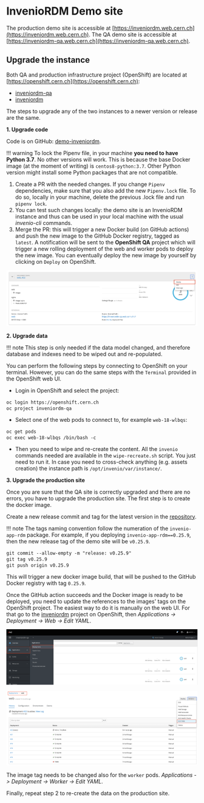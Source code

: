 # InvenioRDM Demo site

The production demo site is accessible at [https://inveniordm.web.cern.ch](https://inveniordm.web.cern.ch).
The QA demo site is accessible at [https://inveniordm-qa.web.cern.ch](https://inveniordm-qa.web.cern.ch).

## Upgrade the instance

Both QA and production infrastructure project (OpenShift) are located at
[https://openshift.cern.ch](https://openshift.cern.ch):

* [inveniordm-qa](https://openshift.cern.ch/console/project/inveniordm-qa/)
* [inveniordm](https://openshift.cern.ch/console/project/inveniordm/)

The steps to upgrade any of the two instances to a newer version or release are the same.

**1. Upgrade code**

Code is on GitHub: [demo-inveniordm](https://github.com/inveniosoftware/demo-inveniordm).

!!! warning
    To lock the Pipenv file, in your machine **you need to have Python 3.7**. No other versions will work.
    This is because the base Docker image (at the moment of writing) is `centos8-python:3.7`.
    Other Python version might install some Python packages that are not compatible.

1. Create a PR with the needed changes. If you change `Pipenv` dependencies, make sure that you also add the
   new `Pipenv.lock` file. To do so, locally in your machine, delete the previous .lock file and run
   `pipenv lock`.
2. You can test such changes locally: the demo site is an InvenioRDM instance and thus can be used in your
   local machine with the usual *invenio-cli* commands.
3. Merge the PR: this will trigger a new Docker build (on GitHub actions) and push the new
   image to the GitHub Docker registry, tagged as `latest`. A notification will be sent to the **OpenShift QA** project
   which will trigger a new rolling deployment of the web and worker pods to deploy the new image. You can
   eventually deploy the new image by yourself by clicking on `Deploy` on OpenShift.

![Deploy OpenShift pod](img/redeploy_pod.png)

**2. Upgrade data**

!!! note
    This step is only needed if the data model changed, and therefore database and
    indexes need to be wiped out and re-populated.

You can perform the following steps by connecting to OpenShift on your terminal. However, you can do
the same steps with the `Terminal` provided in the OpenShift web UI.

- Login in OpenShift and select the project:
```console
oc login https://openshift.cern.ch
oc project inveniordm-qa
```
- Select one of the web pods to connect to, for example `web-18-wlbqs`:
```console
oc get pods
oc exec web-18-wlbqs /bin/bash -c
```
- Then you need to wipe and re-create the content. All the `invenio` commands needed
are available in the `wipe-recreate.sh` script. You just need to run it. In case you
need to cross-check anything (e.g. assets creation) the instance path is `/opt/invenio/var/instance/`.

**3. Upgrade the production site**

Once you are sure that the QA site is correctly upgraded and there are no errors,
you have to upgrade the production site. The first step is to create the docker image.

Create a new release commit and tag for the latest version in the
[repository](https://github.com/inveniosoftware/demo-inveniordm).

!!! note
    The tags naming convention follow the numeration of the `invenio-app-rdm` package. For example, if you
    deploying `invenio-app-rdm==0.25.9`, then the new release tag of the demo site will be `v0.25.9`.

```console
git commit --allow-empty -m "release: v0.25.9"
git tag v0.25.9
git push origin v0.25.9
```

This will trigger a new docker image build, that will be pushed to the GitHub Docker registry with tag `0.25.9`.

Once the GitHub action succeeds and the Docker image is ready to be deployed, you need to update
the references to the images' tags on the OpenShift project.
The easiest way to do it is manually on the web UI. For that go to the
[inveniordm](https://openshift.cern.ch/console/project/inveniordm/) project on OpenShift, then
*Applications -> Deployment -> Web -> Edit YAML*.

![Access web pods on OpenShift web UI](img/change_tag_1.png)

![Edit web pods yaml on OpenShift web UI](img/change_tag_2.png)

The image tag needs to be changed also for the `worker` pods.
*Applications -> Deployment -> Worker -> Edit YAML*.

Finally, repeat step 2 to re-create the data on the production site.
